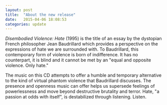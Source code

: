 ```yaml
---
layout: post
title:  "About the new release"
date:   2015-04-06 18:08:53
categories: update
---
```

*Disembodied Violence: Hate* (1995) is the title of an essay by the dystopian French philosopher Jean Baudrillard which provides a perspective on the expressions of hate we are surrounded with. To Baudrillard, this contemporary form of violence is born of indifference. It has no counterpart, it is blind and it cannot be met by an "equal and opposite violence. Only hate." 

The music on this CD attempts to offer a humble and temporary alternative to the kind of virtual phantom violence that Baudrillard discusses. The presence and openness music can offer helps us supersede feelings of powerlessness and move beyond destructive brutality and terror. Hate, "a passion at odds with itself", is destabilized through listening. Listen.
